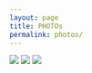 ```yaml
---
layout: page
title: PHOTOs
permalink: photos/
---
```

<div class="photos">
    <img src="{{ '/assets/img/image-4.jpg' | relative_url }}" />
    <img src="{{ '/assets/img/image-11.jpg' | relative_url }}" />
    <img src="{{ '/assets/img/image-13.jpg' | relative_url }}" />
</div>
